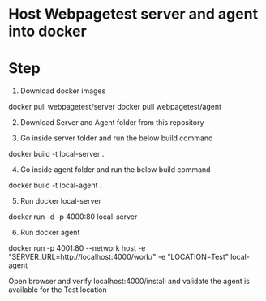 # Host Webpagetest server and agent into docker

# Step
1. Download docker images

docker pull webpagetest/server
docker pull webpagetest/agent

2. Download Server and Agent folder from this repository 

3. Go inside server folder and run the below build command

docker build -t local-server .

4. Go inside agent folder and run the below build command

docker build -t local-agent .

5. Run docker local-server 

docker run -d -p 4000:80 local-server 

6. Run docker agent

docker run -p 4001:80 --network host -e "SERVER_URL=http://localhost:4000/work/" -e "LOCATION=Test" local-agent

Open browser and verify localhost:4000/install and validate the agent is available for the Test location 






